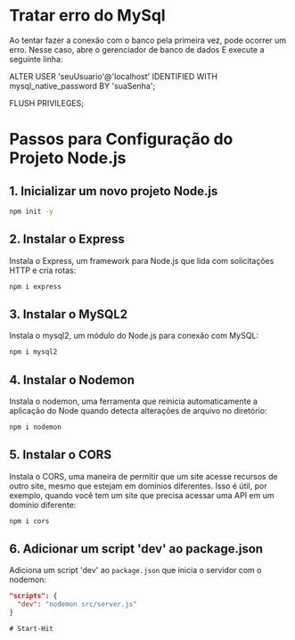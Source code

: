 # Tratar erro do MySql
Ao tentar fazer a conexão com o banco pela primeira vez, pode ocorrer um erro. Nesse caso, abre o gerenciador de banco de dados
E execute a seguinte linha:

ALTER USER 'seuUsuario'@'localhost' IDENTIFIED WITH mysql_native_password BY 'suaSenha';

FLUSH PRIVILEGES;



# Passos para Configuração do Projeto Node.js
## 1. Inicializar um novo projeto Node.js

```bash
npm init -y
```

## 2. Instalar o Express
Instala o Express, um framework para Node.js que lida com solicitações HTTP e cria rotas:
```bash
npm i express
```

## 3. Instalar o MySQL2
Instala o mysql2, um módulo do Node.js para conexão com MySQL:
```bash
npm i mysql2
```

## 4. Instalar o Nodemon
Instala o nodemon, uma ferramenta que reinicia automaticamente a aplicação do Node quando detecta alterações de arquivo no diretório:
```bash
npm i nodemon
```

## 5. Instalar o CORS
Instala o CORS, uma maneira de permitir que um site acesse recursos de outro site, mesmo que estejam em domínios diferentes. Isso é útil, por exemplo, quando você tem um site que precisa acessar uma API em um domínio diferente:
```bash
npm i cors
```

## 6. Adicionar um script 'dev' ao package.json
Adiciona um script 'dev' ao `package.json` que inicia o servidor com o nodemon:
```json
"scripts": {
  "dev": "nodemon src/server.js"
}
```
```
#   S t a r t - H i t  
 